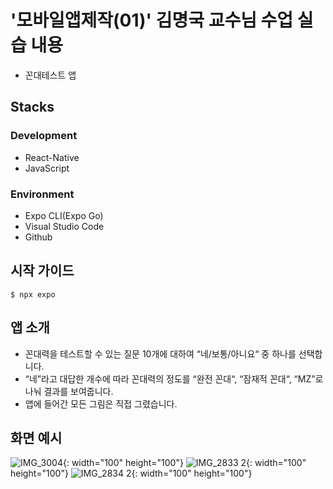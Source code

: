 # '모바일앱제작(01)' 김명국 교수님 수업 실습 내용
- 꼰대테스트 앱

## Stacks
### Development
- React-Native
- JavaScript
### Environment
- Expo CLI(Expo Go)
- Visual Studio Code
- Github

## 시작 가이드
```
$ npx expo
```

## 앱 소개
- 꼰대력을 테스트할 수 있는 질문 10개에 대하여 “네/보통/아니요“ 중 하나를 선택합니다.
- “네”라고 대답한 개수에 따라 꼰대력의 정도를 “완전 꼰대“, “잠재적 꼰대“, “MZ”로 나눠 결과를 보여줍니다.
- 앱에 들어간 모든 그림은 직접 그렸습니다.

## 화면 예시
![IMG_3004](https://github.com/SeoyoungOhMe/Mobile-App/assets/96602351/bf120995-35c4-46c1-be4e-297df0fd9dea){: width="100" height="100"}
![IMG_2833 2](https://github.com/SeoyoungOhMe/Mobile-App/assets/96602351/ba150cc3-97f6-4ab7-8677-fb5758dab855){: width="100" height="100"}
![IMG_2834 2](https://github.com/SeoyoungOhMe/Mobile-App/assets/96602351/34c6edbc-dc24-4960-9096-124de2f83c8c){: width="100" height="100"}












